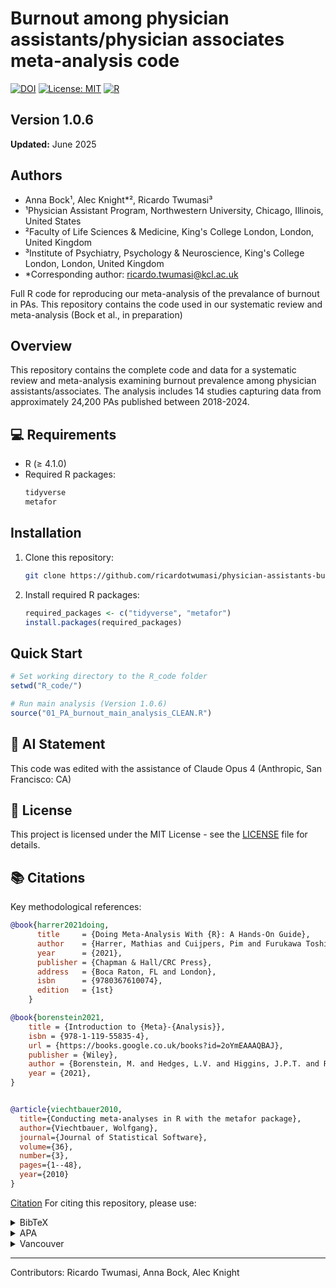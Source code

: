 # Burnout among physician assistants/physician associates meta-analysis code

[![DOI](https://zenodo.org/badge/DOI/[pending].svg)](https://doi.org/[pending])
[![License: MIT](https://img.shields.io/badge/License-MIT-yellow.svg)](https://opensource.org/licenses/MIT)
[![R](https://img.shields.io/badge/R-4.1.0-blue.svg)](https://cran.r-project.org/)

## Version 1.0.6
**Updated:** June 2025

## Authors
- Anna Bock¹, Alec Knight*², Ricardo Twumasi³
- ¹Physician Assistant Program, Northwestern University, Chicago, Illinois, United States
- ²Faculty of Life Sciences & Medicine, King's College London, London, United Kingdom
- ³Institute of Psychiatry, Psychology & Neuroscience, King's College London, London, United Kingdom
- *Corresponding author: ricardo.twumasi@kcl.ac.uk
  
Full R code for reproducing our meta-analysis of the prevalance of burnout in PAs. This repository contains the code used in our systematic review and meta-analysis (Bock et al., in preparation) 

## Overview

This repository contains the complete code and data for a systematic review and meta-analysis examining burnout prevalence among physician assistants/associates. The analysis includes 14 studies capturing data from approximately 24,200 PAs published between 2018-2024.

## 💻 Requirements

- R (≥ 4.1.0)
- Required R packages:
  ```R
  tidyverse
  metafor
  ```

## Installation

1. Clone this repository:
   ```bash
   git clone https://github.com/ricardotwumasi/physician-assistants-burnout-meta-analysis.git
   ```

2. Install required R packages:
   ```R
   required_packages <- c("tidyverse", "metafor")
   install.packages(required_packages)
   ```
## Quick Start

```r
# Set working directory to the R_code folder
setwd("R_code/")

# Run main analysis (Version 1.0.6)
source("01_PA_burnout_main_analysis_CLEAN.R")
```

## 🤖 AI Statement

This code was edited with the assistance of Claude Opus 4 (Anthropic, San Francisco: CA)

## 📜 License

This project is licensed under the MIT License - see the [LICENSE](LICENSE) file for details.

## 📚 Citations

Key methodological references:

```bibtex
@book{harrer2021doing,
      title     = {Doing Meta-Analysis With {R}: A Hands-On Guide},
      author    = {Harrer, Mathias and Cuijpers, Pim and Furukawa Toshi A and Ebert, David D},
      year      = {2021},
      publisher = {Chapman & Hall/CRC Press},
      address   = {Boca Raton, FL and London},
      isbn      = {9780367610074},
      edition   = {1st}
    }

@book{borenstein2021,
	title = {Introduction to {Meta}-{Analysis}},
	isbn = {978-1-119-55835-4},
	url = {https://books.google.co.uk/books?id=2oYmEAAAQBAJ},
	publisher = {Wiley},
	author = {Borenstein, M. and Hedges, L.V. and Higgins, J.P.T. and Rothstein, H.R.},
	year = {2021},
}


@article{viechtbauer2010,
  title={Conducting meta-analyses in R with the metafor package},
  author={Viechtbauer, Wolfgang},
  journal={Journal of Statistical Software},
  volume={36},
  number={3},
  pages={1--48},
  year={2010}
}
```

[Citation](#citation) 
For citing this repository, please use:

<details>
<summary>BibTeX</summary>
<pre><code>@article{bock2025,
  title={Burnout among physician assistants/physician associates: A systematic review and meta-analysis},
  author={Bock, Anna; Knight, Alec; Twumasi, Ricardo},
  journal={tbc},
  year={2025},
  publisher={tbc},
  doi={tbc}
}
</code></pre>
</details>
<details>
<summary>APA</summary>
<pre><code>Bock, A., Knight, A. & Twumasi, R. (2025). Burnout among physician assistants/physician associates: A systematic review and meta-analysis. [Journal] [Year]* </code></pre>
</details>
<details>
<summary>Vancouver</summary>
<pre><code>Bock A, Knight A, Twumasi R. Burnout among physician assistants/physician associates: A systematic review and meta-analysis. [Journal] [Year]</code></pre>
</details>

---
Contributors: Ricardo Twumasi, Anna Bock, Alec Knight
